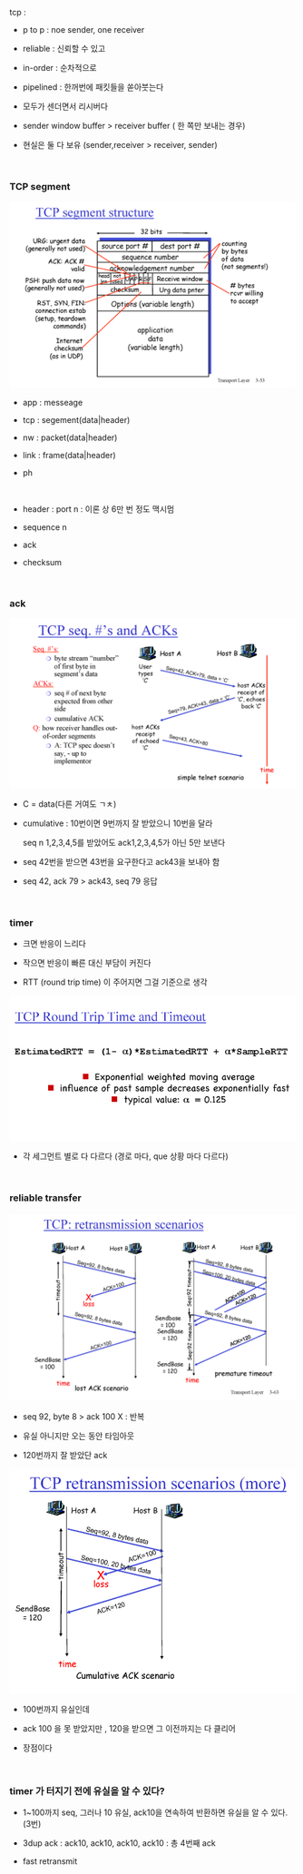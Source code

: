 tcp : 

- p to p : noe sender, one receiver

- reliable : 신뢰할 수 있고

- in-order : 순차적으로

- pipelined : 한꺼번에 패킷들을 쏟아붓는다

- 모두가 센더면서 리시버다

- sender window buffer > receiver buffer ( 한 쪽만 보내는 경우)

- 현실은 둘 다 보유 (sender,receiver > receiver, sender)

    

### TCP segment

![](230401_네트워크6_전송2_assets/2023-04-02-17-12-00-image.png)

- app : messeage

- tcp : segement(data|header)

- nw : packet(data|header)

- link : frame(data|header)

- ph

    

- header : port n : 이론 상 6만 번 정도 맥시멈

- sequence n

- ack

- checksum

    

### ack

![](230401_네트워크6_전송2_assets/2023-04-02-17-16-03-image.png)

- C = data(다른 거여도 ㄱㅊ)

- cumulative : 10번이면 9번까지 잘 받았으니 10번을 달라
  
  seq n 1,2,3,4,5를 받았어도 ack1,2,3,4,5가 아닌 5만 보낸다

- seq 42번을 받으면 43번을 요구한다고 ack43을 보내야 함

- seq 42, ack 79 > ack43, seq 79 응답 

    

### timer

- 크면 반응이 느리다

- 작으면 반응이 빠른 대신 부담이 커진다

- RTT (round trip time) 이 주어지면 그걸 기준으로 생각

![](230401_네트워크6_전송2_assets/2023-04-02-17-34-46-image.png)

- 각 세그먼트 별로 다 다르다 (경로 마다, que 상황 마다 다르다)

    

### reliable transfer

![](230401_네트워크6_전송2_assets/2023-04-02-17-38-22-image.png)

- seq 92, byte 8  > ack 100 X : 반복

- 유실 아니지만 오는 동안 타임아웃

- 120번까지 잘 받았단 ack

![](230401_네트워크6_전송2_assets/2023-04-02-17-40-40-image.png)

- 100번까지 유실인데

- ack 100 을 못 받았지만 , 120을 받으면 그 이전까지는 다 클리어

- 장점이다

    

### timer 가 터지기 전에 유실을 알 수 있다?

- 1~100까지 seq, 그러나 10 유실, ack10을 연속하여 반환하면 유실을 알 수 있다. (3번)

- 3dup ack : ack10, ack10, ack10, ack10 : 총 4번째 ack

- fast retransmit
